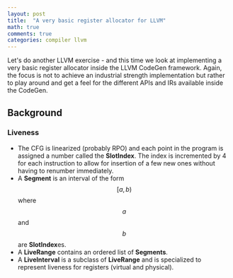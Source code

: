 ```yaml
---
layout: post
title:  "A very basic register allocator for LLVM"
math: true
comments: true
categories: compiler llvm
---
```


Let's do another LLVM exercise - and this time we look at implementing a very
basic register allocator inside the LLVM CodeGen framework. Again, the focus is
not to achieve an industrial strength implementation but rather to play around
and get a feel for the different APIs and IRs available inside the CodeGen.

## Background

### Liveness

* The CFG is linearized (probably RPO) and each point in the program is
  assigned a number called the **SlotIndex**. The index is incremented by 4 for
  each instruction to allow for insertion of a few new ones without having to
  renumber immediately.
* A **Segment** is an interval of the form $$[a,b)$$ where $$a$$ and $$b$$ are
  **SlotIndex**es.
* A **LiveRange** contains an ordered list of **Segments**.
* A **LiveInterval** is a subclass of **LiveRange** and is specialized to
  represent liveness for registers (virtual and physical).

